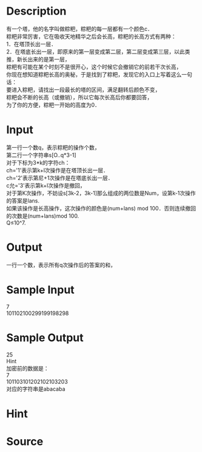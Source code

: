 
# Description

<div class="content"><div>有一个塔，他的名字叫做粽粑，粽粑的每一层都有一个颜色c．</div>
<div>粽粑非常厉害，它在吸收天地精华之后会长高，粽粑的长高方式有两种：</div>
<div>1．在塔顶长出一层．</div>
<div>2．在塔底长出一层，即原来的第一层变成第二层，第二层变成第三层，以此类推，新长出来的是第一层，</div>
<div>粽粑有可能在某个时刻不是很开心，这个时候它会撤销它的前若干次长高，</div>
<div>你现在想知道粽粑长高的奥秘，于是找到了粽粑，发现它的入口上写着这么一句话：</div>
<div>要进入粽粑，请找出一段最长的塔的区间，满足翻转后颜色不变，</div>
<div>粽粑会不断的长高（或撤销），所以它每次长高后你都要回答，</div>
<div>为了你的方便，粽粑一开始的高度为0．</div>
<div></div>
<p></p></div>

# Input

<div class="content"><div>第一行一个数q，表示粽粑的操作个数，</div>
<div>第二行一个字符串s[O..q*3-1]</div>
<div>对于下标为3*k的字符ch：</div>
<div>ch=&#39;1&#39;表示第k+l次操作是在塔顶长出一层．</div>
<div>ch=&#39;2&#39;表示第尼+1次操作是在塔底长出一层．</div>
<div>c允=&#39;3&#39;表示第k+l次操作是撤回，</div>
<div>对于第K次操作，不妨设s[3k-2，3k-1]那么组成的两位数是Num，设第k-1次操作的答案是lans.</div>
<div>如果该操作是长高操作，这次操作的颜色是(num+lans) mod 100．否则连续撤回的次数是(num+lans)mod 100.</div>
<div>Q≤10^7.</div>
<div></div>
<p></p></div>

# Output

<div class="content"><div>一行一个数，表示所有q次操作后的答案的和，</div>
<div>
<div></div>
</div>
<p></p></div>

# Sample Input

<div class="content"><span class="sampledata">7<br/>
101102100299199198298</span></div>

# Sample Output

<div class="content"><span class="sampledata">25<br/>
Hint<br/>
加密前的数据是：<br/>
7<br/>
101103101202102103203<br/>
对应的字符串是abacaba</span></div>

# Hint

<div class="content"><p></p></div>

# Source

<div class="content"><p><a href="problemset.php?search="></a></p></div>

